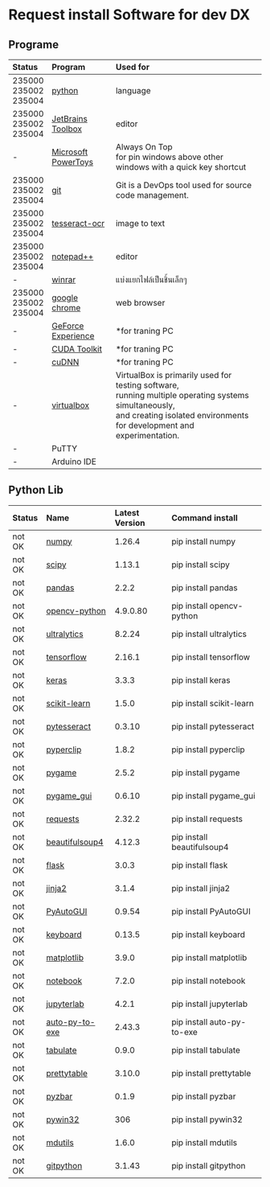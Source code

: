 



# Request install Software for dev DX

## Programe
  

|Status|Program|Used for|
| :--- | :--- | :--- |
|235000<br>235002<br>235004|[python](https://www.python.org/downloads/release/python-31011/)|language|
|235000<br>235002<br>235004|[JetBrains Toolbox](https://www.jetbrains.com/toolbox-app/)|editor|
|-|[Microsoft PowerToys](https://learn.microsoft.com/th-th/windows/powertoys/)|Always On Top <br>for pin windows above other windows with a quick key shortcut|
|235000<br>235002<br>235004|[git](https://git-scm.com/download/win/)|Git is a DevOps tool used for source code management.|
|235000<br>235002<br>235004|[tesseract-ocr](https://github.com/UB-Mannheim/tesseract/wiki)|image to text|
|235000<br>235002<br>235004|[notepad++](https://notepad-plus-plus.org/downloads/)|editor|
|-|[winrar](https://www.win-rar.com/predownload.html/)|แบ่งแยกไฟล์เป็นชิ้นเล็กๆ|
|235000<br>235002<br>235004|[google chrome](https://www.google.com/intl/th/chrome/)|web browser|
|-|[GeForce Experience](https://www.nvidia.com/en-us/geforce/geforce-experience/)|*for traning PC|
|-|[CUDA Toolkit](https://developer.nvidia.com/cuda-toolkit-archive/)|*for traning PC|
|-|[cuDNN](https://developer.nvidia.com/rdp/cudnn-archive/)|*for traning PC|
|-|[virtualbox](https://www.virtualbox.org/wiki/Downloads/)|VirtualBox is primarily used for testing software, <br>running multiple operating systems simultaneously, <br>and creating isolated environments for development and experimentation.|
|-|PuTTY||
|-|Arduino IDE||

## Python Lib
  

|Status|Name|Latest Version|Command install|
| :--- | :--- | :--- | :--- |
|not OK|[numpy](https://pypi.org/project/numpy/)|1.26.4|pip install numpy|
|not OK|[scipy](https://pypi.org/project/scipy/)|1.13.1|pip install scipy|
|not OK|[pandas](https://pypi.org/project/pandas/)|2.2.2|pip install pandas|
|not OK|[opencv-python](https://pypi.org/project/opencv-python/)|4.9.0.80|pip install opencv-python|
|not OK|[ultralytics](https://pypi.org/project/ultralytics/)|8.2.24|pip install ultralytics|
|not OK|[tensorflow](https://pypi.org/project/tensorflow/)|2.16.1|pip install tensorflow|
|not OK|[keras](https://pypi.org/project/keras/)|3.3.3|pip install keras|
|not OK|[scikit-learn](https://pypi.org/project/scikit-learn/)|1.5.0|pip install scikit-learn|
|not OK|[pytesseract](https://pypi.org/project/pytesseract/)|0.3.10|pip install pytesseract|
|not OK|[pyperclip](https://pypi.org/project/pyperclip/)|1.8.2|pip install pyperclip|
|not OK|[pygame](https://pypi.org/project/pygame/)|2.5.2|pip install pygame|
|not OK|[pygame_gui](https://pypi.org/project/pygame_gui/)|0.6.10|pip install pygame_gui|
|not OK|[requests](https://pypi.org/project/requests/)|2.32.2|pip install requests|
|not OK|[beautifulsoup4](https://pypi.org/project/beautifulsoup4/)|4.12.3|pip install beautifulsoup4|
|not OK|[flask](https://pypi.org/project/flask/)|3.0.3|pip install flask|
|not OK|[jinja2](https://pypi.org/project/jinja2/)|3.1.4|pip install jinja2|
|not OK|[PyAutoGUI](https://pypi.org/project/PyAutoGUI/)|0.9.54|pip install PyAutoGUI|
|not OK|[keyboard](https://pypi.org/project/keyboard/)|0.13.5|pip install keyboard|
|not OK|[matplotlib](https://pypi.org/project/matplotlib/)|3.9.0|pip install matplotlib|
|not OK|[notebook](https://pypi.org/project/notebook/)|7.2.0|pip install notebook|
|not OK|[jupyterlab](https://pypi.org/project/jupyterlab/)|4.2.1|pip install jupyterlab|
|not OK|[auto-py-to-exe](https://pypi.org/project/auto-py-to-exe/)|2.43.3|pip install auto-py-to-exe|
|not OK|[tabulate](https://pypi.org/project/tabulate/)|0.9.0|pip install tabulate|
|not OK|[prettytable](https://pypi.org/project/prettytable/)|3.10.0|pip install prettytable|
|not OK|[pyzbar](https://pypi.org/project/pyzbar/)|0.1.9|pip install pyzbar|
|not OK|[pywin32](https://pypi.org/project/pywin32/)|306|pip install pywin32|
|not OK|[mdutils](https://pypi.org/project/mdutils/)|1.6.0|pip install mdutils|
|not OK|[gitpython](https://pypi.org/project/gitpython/)|3.1.43|pip install gitpython|
